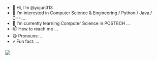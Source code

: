 - 👋 Hi, I’m @yojun313
- 👀 I’m interested in Computer Science & Engineering / Python / Java / C++...
- 🌱 I’m currently learning Computer Science in POSTECH ...
- 📫 How to reach me ...
- 😄 Pronouns: ...
- ⚡ Fun fact: ...

<!---
yojun313/yojun313 is a ✨ special ✨ repository because its `README.md` (this file) appears on your GitHub profile.
You can click the Preview link to take a look at your changes.
--->

<a href="https://www.instagram.com/yo_jjun/" target="_blank"><img src="https://img.shields.io/badge/Instagram-E4405F?style=flat&logo=Instagram&logoColor=CC0000"/></a>

